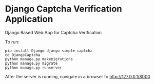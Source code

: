 
# Django Captcha Verification Application

Django Based Web App for Captcha Verification

To run:

```
pip install Django django-simple-captcha
cd DjangoCaptcha
python manage.py makemigrations
python manage.py migrate
python manage.py runserver
```

After the server is running, navigate in a browser to http://127.0.0.1/8000

